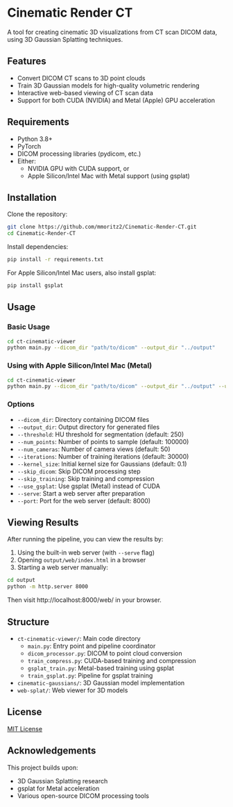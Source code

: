 # Cinematic Render CT

A tool for creating cinematic 3D visualizations from CT scan DICOM data, using 3D Gaussian Splatting techniques.

## Features

- Convert DICOM CT scans to 3D point clouds
- Train 3D Gaussian models for high-quality volumetric rendering
- Interactive web-based viewing of CT scan data
- Support for both CUDA (NVIDIA) and Metal (Apple) GPU acceleration

## Requirements

- Python 3.8+
- PyTorch
- DICOM processing libraries (pydicom, etc.)
- Either:
  - NVIDIA GPU with CUDA support, or
  - Apple Silicon/Intel Mac with Metal support (using gsplat)

## Installation

Clone the repository:

```bash
git clone https://github.com/mmoritz2/Cinematic-Render-CT.git
cd Cinematic-Render-CT
```

Install dependencies:

```bash
pip install -r requirements.txt
```

For Apple Silicon/Intel Mac users, also install gsplat:

```bash
pip install gsplat
```

## Usage

### Basic Usage

```bash
cd ct-cinematic-viewer
python main.py --dicom_dir "path/to/dicom" --output_dir "../output"
```

### Using with Apple Silicon/Intel Mac (Metal)

```bash
cd ct-cinematic-viewer
python main.py --dicom_dir "path/to/dicom" --output_dir "../output" --use_gsplat
```

### Options

- `--dicom_dir`: Directory containing DICOM files
- `--output_dir`: Output directory for generated files
- `--threshold`: HU threshold for segmentation (default: 250)
- `--num_points`: Number of points to sample (default: 100000)
- `--num_cameras`: Number of camera views (default: 50)
- `--iterations`: Number of training iterations (default: 30000)
- `--kernel_size`: Initial kernel size for Gaussians (default: 0.1)
- `--skip_dicom`: Skip DICOM processing step
- `--skip_training`: Skip training and compression
- `--use_gsplat`: Use gsplat (Metal) instead of CUDA
- `--serve`: Start a web server after preparation
- `--port`: Port for the web server (default: 8000)

## Viewing Results

After running the pipeline, you can view the results by:

1. Using the built-in web server (with `--serve` flag)
2. Opening `output/web/index.html` in a browser
3. Starting a web server manually:

```bash
cd output
python -m http.server 8000
```

Then visit http://localhost:8000/web/ in your browser.

## Structure

- `ct-cinematic-viewer/`: Main code directory
  - `main.py`: Entry point and pipeline coordinator
  - `dicom_processor.py`: DICOM to point cloud conversion
  - `train_compress.py`: CUDA-based training and compression
  - `gsplat_train.py`: Metal-based training using gsplat
  - `train_gsplat.py`: Pipeline for gsplat training
- `cinematic-gaussians/`: 3D Gaussian model implementation
- `web-splat/`: Web viewer for 3D models

## License

[MIT License](LICENSE)

## Acknowledgements

This project builds upon:
- 3D Gaussian Splatting research
- gsplat for Metal acceleration
- Various open-source DICOM processing tools 